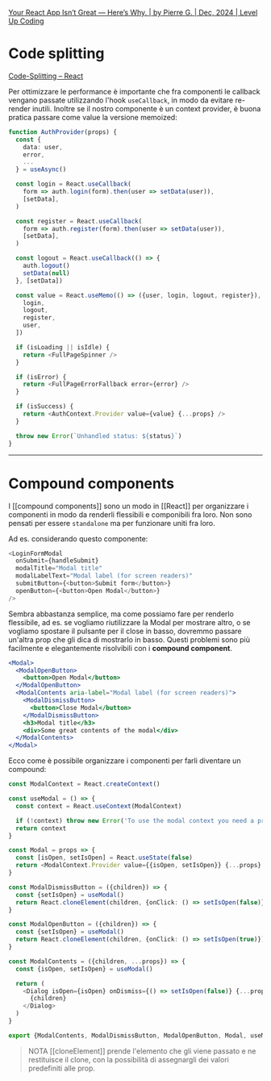 [Your React App Isn’t Great — Here’s Why. | by Pierre G. | Dec, 2024 | Level Up Coding](https://levelup.gitconnected.com/your-react-app-isnt-great-here-s-why-5eb61b3f110b)

# Code splitting
[Code-Splitting – React](https://legacy.reactjs.org/docs/code-splitting.html)

Per ottimizzare le performance è importante che fra componenti le callback vengano passate utilizzando l'hook `useCallback`, in modo da evitare re-render inutili.
Inoltre se il nostro componente è un context provider, è buona pratica passare come value la versione memoized:

```ts
function AuthProvider(props) {
  const {
    data: user,
    error,
    ...
  } = useAsync()

  const login = React.useCallback(
    form => auth.login(form).then(user => setData(user)),
    [setData],
  )

  const register = React.useCallback(
    form => auth.register(form).then(user => setData(user)),
    [setData],
  )

  const logout = React.useCallback(() => {
    auth.logout()
    setData(null)
  }, [setData])

  const value = React.useMemo(() => ({user, login, logout, register}), [
    login,
    logout,
    register,
    user,
  ])

  if (isLoading || isIdle) {
    return <FullPageSpinner />
  }

  if (isError) {
    return <FullPageErrorFallback error={error} />
  }

  if (isSuccess) {
    return <AuthContext.Provider value={value} {...props} />
  }

  throw new Error(`Unhandled status: ${status}`)
}
```

---

# Compound components

I [[compound components]] sono un modo in [[React]] per organizzare i componenti in modo da renderli flessibili e componibili fra loro.
Non sono pensati per essere `standalone` ma per funzionare uniti fra loro.

Ad es. considerando questo componente:

```ts
<LoginFormModal
  onSubmit={handleSubmit}
  modalTitle="Modal title"
  modalLabelText="Modal label (for screen readers)"
  submitButton={<button>Submit form</button>}
  openButton={<button>Open Modal</button>}
/>
```

Sembra abbastanza semplice, ma come possiamo fare per renderlo flessibile, ad es. se vogliamo riutilizzare la Modal per mostrare altro, o se vogliamo spostare il pulsante per il close in basso, dovremmo passare un'altra prop che gli dica di mostrarlo in basso. 
Questi problemi sono più facilmente e elegantemente risolvibili con i **compound component**.

```jsx
<Modal>
  <ModalOpenButton>
    <button>Open Modal</button>
  </ModalOpenButton>
  <ModalContents aria-label="Modal label (for screen readers)">
    <ModalDismissButton>
      <button>Close Modal</button>
    </ModalDismissButton>
    <h3>Modal title</h3>
    <div>Some great contents of the modal</div>
  </ModalContents>
</Modal>
```

Ecco come è possibile organizzare i componenti per farli diventare un compound:

```ts
const ModalContext = React.createContext()

const useModal = () => {
  const context = React.useContext(ModalContext)

  if (!context) throw new Error('To use the modal context you need a provider')
  return context
}

const Modal = props => {
  const [isOpen, setIsOpen] = React.useState(false)
  return <ModalContext.Provider value={{isOpen, setIsOpen}} {...props} />
}

const ModalDismissButton = ({children}) => {
  const {setIsOpen} = useModal()
  return React.cloneElement(children, {onClick: () => setIsOpen(false)})
}

const ModalOpenButton = ({children}) => {
  const {setIsOpen} = useModal()
  return React.cloneElement(children, {onClick: () => setIsOpen(true)})
}

const ModalContents = ({children, ...props}) => {
  const {isOpen, setIsOpen} = useModal()

  return (
    <Dialog isOpen={isOpen} onDismiss={() => setIsOpen(false)} {...props}>
      {children}
    </Dialog>
  )
}

export {ModalContents, ModalDismissButton, ModalOpenButton, Modal, useModal}
```

>NOTA [[cloneElement]] prende l'elemento che gli viene passato e ne restituisce il clone, con la possibilità di assegnargli dei valori predefiniti alle prop.